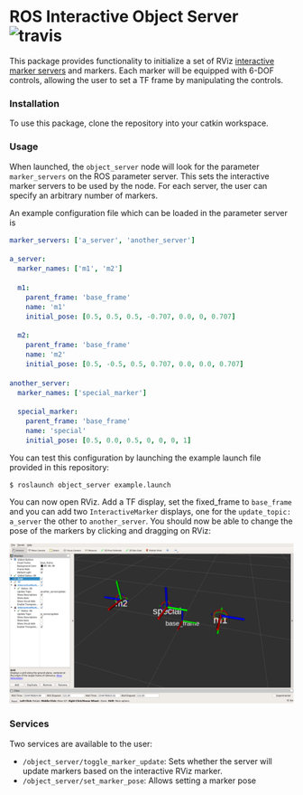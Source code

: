 ROS Interactive Object Server ![travis](https://travis-ci.org/diogoalmeida/ros_object_server.svg?branch=master)
===
This package provides functionality to initialize a set of RViz [interactive marker servers](https://wiki.ros.org/rviz/Tutorials/Interactive%20Markers%3A%20Getting%20Started) and markers.
Each marker will be equipped with 6-DOF controls, allowing the user to set a TF frame by manipulating the controls.

### Installation

To use this package, clone the repository into your catkin workspace.

### Usage
When launched, the `object_server` node will look for the parameter `marker_servers` on the ROS parameter server.
This sets the interactive marker servers to be used by the node.
For each server, the user can specify an arbitrary number of markers.

An example configuration file which can be loaded in the parameter server is
```yaml
marker_servers: ['a_server', 'another_server']

a_server:
  marker_names: ['m1', 'm2']

  m1:
    parent_frame: 'base_frame'
    name: 'm1'
    initial_pose: [0.5, 0.5, 0.5, -0.707, 0.0, 0, 0.707]

  m2:
    parent_frame: 'base_frame'
    name: 'm2'
    initial_pose: [0.5, -0.5, 0.5, 0.707, 0.0, 0.0, 0.707]

another_server:
  marker_names: ['special_marker']

  special_marker:
    parent_frame: 'base_frame'
    name: 'special'
    initial_pose: [0.5, 0.0, 0.5, 0, 0, 0, 1]
```

You can test this configuration by launching the example launch file provided in this repository:
```
$ roslaunch object_server example.launch
```

You can now open RViz. Add a TF display, set the fixed_frame to `base_frame` and you can add two `InteractiveMarker` displays, one for the `update_topic: a_server` the other to `another_server`. You should now be able to change the pose of the markers by clicking and dragging on RViz:

![rviz](rviz.png)

### Services
Two services are available to the user:
* ``/object_server/toggle_marker_update``: Sets whether the server will update markers based on the interactive RViz marker.
* ``/object_server/set_marker_pose``: Allows setting a marker pose
